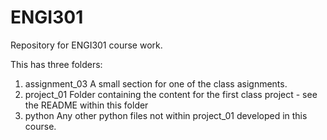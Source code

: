 # ENGI301 
Repository for ENGI301 course work.

This has three folders:

1) assignment_03
   A small section for one of the class asignments. 
3) project_01
   Folder containing the content for the first class project - see the README within this folder
4) python
   Any other python files not within project_01 developed in this course. 
